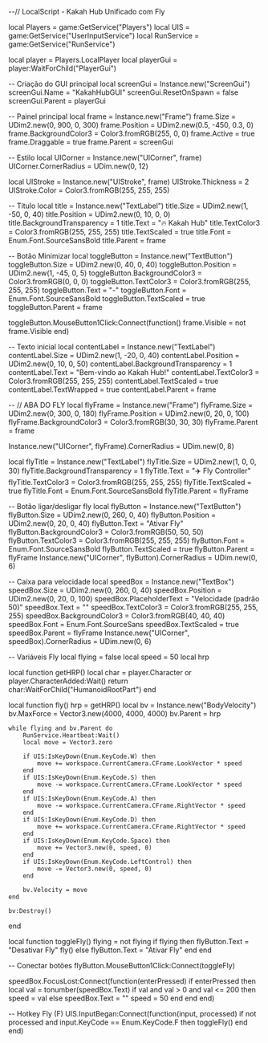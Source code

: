 --// LocalScript - Kakah Hub Unificado com Fly

local Players = game:GetService("Players")
local UIS = game:GetService("UserInputService")
local RunService = game:GetService("RunService")

local player = Players.LocalPlayer
local playerGui = player:WaitForChild("PlayerGui")

-- Criação do GUI principal
local screenGui = Instance.new("ScreenGui")
screenGui.Name = "KakahHubGUI"
screenGui.ResetOnSpawn = false
screenGui.Parent = playerGui

-- Painel principal
local frame = Instance.new("Frame")
frame.Size = UDim2.new(0, 900, 0, 300)
frame.Position = UDim2.new(0.5, -450, 0.3, 0)
frame.BackgroundColor3 = Color3.fromRGB(255, 0, 0)
frame.Active = true
frame.Draggable = true
frame.Parent = screenGui

-- Estilo
local UICorner = Instance.new("UICorner", frame)
UICorner.CornerRadius = UDim.new(0, 12)

local UIStroke = Instance.new("UIStroke", frame)
UIStroke.Thickness = 2
UIStroke.Color = Color3.fromRGB(255, 255, 255)

-- Título
local title = Instance.new("TextLabel")
title.Size = UDim2.new(1, -50, 0, 40)
title.Position = UDim2.new(0, 10, 0, 0)
title.BackgroundTransparency = 1
title.Text = "🔥 Kakah Hub"
title.TextColor3 = Color3.fromRGB(255, 255, 255)
title.TextScaled = true
title.Font = Enum.Font.SourceSansBold
title.Parent = frame

-- Botão Minimizar
local toggleButton = Instance.new("TextButton")
toggleButton.Size = UDim2.new(0, 40, 0, 40)
toggleButton.Position = UDim2.new(1, -45, 0, 5)
toggleButton.BackgroundColor3 = Color3.fromRGB(0, 0, 0)
toggleButton.TextColor3 = Color3.fromRGB(255, 255, 255)
toggleButton.Text = "-"
toggleButton.Font = Enum.Font.SourceSansBold
toggleButton.TextScaled = true
toggleButton.Parent = frame

toggleButton.MouseButton1Click:Connect(function()
    frame.Visible = not frame.Visible
end)

-- Texto inicial
local contentLabel = Instance.new("TextLabel")
contentLabel.Size = UDim2.new(1, -20, 0, 40)
contentLabel.Position = UDim2.new(0, 10, 0, 50)
contentLabel.BackgroundTransparency = 1
contentLabel.Text = "Bem-vindo ao Kakah Hub!"
contentLabel.TextColor3 = Color3.fromRGB(255, 255, 255)
contentLabel.TextScaled = true
contentLabel.TextWrapped = true
contentLabel.Parent = frame

-- // ABA DO FLY
local flyFrame = Instance.new("Frame")
flyFrame.Size = UDim2.new(0, 300, 0, 180)
flyFrame.Position = UDim2.new(0, 20, 0, 100)
flyFrame.BackgroundColor3 = Color3.fromRGB(30, 30, 30)
flyFrame.Parent = frame

Instance.new("UICorner", flyFrame).CornerRadius = UDim.new(0, 8)

local flyTitle = Instance.new("TextLabel")
flyTitle.Size = UDim2.new(1, 0, 0, 30)
flyTitle.BackgroundTransparency = 1
flyTitle.Text = "✈️ Fly Controller"
flyTitle.TextColor3 = Color3.fromRGB(255, 255, 255)
flyTitle.TextScaled = true
flyTitle.Font = Enum.Font.SourceSansBold
flyTitle.Parent = flyFrame

-- Botão ligar/desligar fly
local flyButton = Instance.new("TextButton")
flyButton.Size = UDim2.new(0, 260, 0, 40)
flyButton.Position = UDim2.new(0, 20, 0, 40)
flyButton.Text = "Ativar Fly"
flyButton.BackgroundColor3 = Color3.fromRGB(50, 50, 50)
flyButton.TextColor3 = Color3.fromRGB(255, 255, 255)
flyButton.Font = Enum.Font.SourceSansBold
flyButton.TextScaled = true
flyButton.Parent = flyFrame
Instance.new("UICorner", flyButton).CornerRadius = UDim.new(0, 6)

-- Caixa para velocidade
local speedBox = Instance.new("TextBox")
speedBox.Size = UDim2.new(0, 260, 0, 40)
speedBox.Position = UDim2.new(0, 20, 0, 100)
speedBox.PlaceholderText = "Velocidade (padrão 50)"
speedBox.Text = ""
speedBox.TextColor3 = Color3.fromRGB(255, 255, 255)
speedBox.BackgroundColor3 = Color3.fromRGB(40, 40, 40)
speedBox.Font = Enum.Font.SourceSans
speedBox.TextScaled = true
speedBox.Parent = flyFrame
Instance.new("UICorner", speedBox).CornerRadius = UDim.new(0, 6)

-- Variáveis Fly
local flying = false
local speed = 50
local hrp

local function getHRP()
    local char = player.Character or player.CharacterAdded:Wait()
    return char:WaitForChild("HumanoidRootPart")
end

local function fly()
    hrp = getHRP()
    local bv = Instance.new("BodyVelocity")
    bv.MaxForce = Vector3.new(4000, 4000, 4000)
    bv.Parent = hrp

    while flying and bv.Parent do
        RunService.Heartbeat:Wait()
        local move = Vector3.zero

        if UIS:IsKeyDown(Enum.KeyCode.W) then
            move += workspace.CurrentCamera.CFrame.LookVector * speed
        end
        if UIS:IsKeyDown(Enum.KeyCode.S) then
            move -= workspace.CurrentCamera.CFrame.LookVector * speed
        end
        if UIS:IsKeyDown(Enum.KeyCode.A) then
            move -= workspace.CurrentCamera.CFrame.RightVector * speed
        end
        if UIS:IsKeyDown(Enum.KeyCode.D) then
            move += workspace.CurrentCamera.CFrame.RightVector * speed
        end
        if UIS:IsKeyDown(Enum.KeyCode.Space) then
            move += Vector3.new(0, speed, 0)
        end
        if UIS:IsKeyDown(Enum.KeyCode.LeftControl) then
            move -= Vector3.new(0, speed, 0)
        end

        bv.Velocity = move
    end

    bv:Destroy()
end

local function toggleFly()
    flying = not flying
    if flying then
        flyButton.Text = "Desativar Fly"
        fly()
    else
        flyButton.Text = "Ativar Fly"
    end
end

-- Conectar botões
flyButton.MouseButton1Click:Connect(toggleFly)

speedBox.FocusLost:Connect(function(enterPressed)
    if enterPressed then
        local val = tonumber(speedBox.Text)
        if val and val > 0 and val <= 200 then
            speed = val
        else
            speedBox.Text = ""
            speed = 50
        end
    end
end)

-- Hotkey Fly (F)
UIS.InputBegan:Connect(function(input, processed)
    if not processed and input.KeyCode == Enum.KeyCode.F then
        toggleFly()
    end
end)
